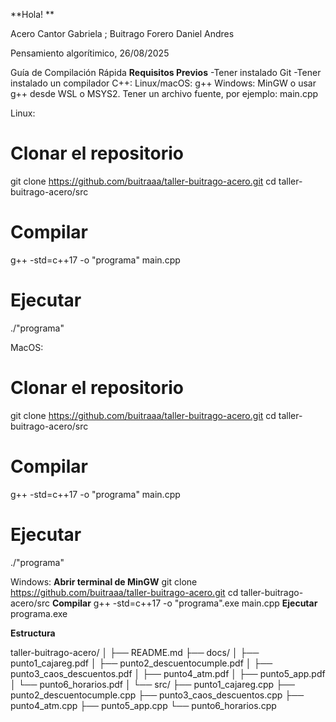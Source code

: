 **Hola! **

Acero Cantor Gabriela ; 
Buitrago Forero Daniel Andres

Pensamiento algorítimico, 26/08/2025

Guía de Compilación Rápida 
**Requisitos Previos**
-Tener instalado Git
-Tener instalado un compilador C++:
        Linux/macOS: g++
        Windows: MinGW o usar g++ desde WSL o MSYS2.
        Tener un archivo fuente, por ejemplo: main.cpp

Linux: 
# Clonar el repositorio
git clone https://github.com/buitraaa/taller-buitrago-acero.git
cd taller-buitrago-acero/src
# Compilar
g++ -std=c++17 -o "programa" main.cpp
# Ejecutar
./"programa"

MacOS:
# Clonar el repositorio
git clone https://github.com/buitraaa/taller-buitrago-acero.git
cd taller-buitrago-acero/src
# Compilar
g++ -std=c++17 -o "programa" main.cpp
# Ejecutar
./"programa"

Windows:
**Abrir terminal de MinGW**
git clone https://github.com/buitraaa/taller-buitrago-acero.git
cd taller-buitrago-acero/src
**Compilar**
g++ -std=c++17 -o "programa".exe main.cpp
**Ejecutar**
programa.exe


**Estructura**

taller-buitrago-acero/
│
├── README.md
├── docs/
│ ├── punto1_cajareg.pdf
│ ├── punto2_descuentocumple.pdf
│ ├── punto3_caos_descuentos.pdf
│ ├── punto4_atm.pdf
│ ├── punto5_app.pdf
│ └── punto6_horarios.pdf
│
└── src/
├── punto1_cajareg.cpp
├── punto2_descuentocumple.cpp
├── punto3_caos_descuentos.cpp
├── punto4_atm.cpp
├── punto5_app.cpp
└── punto6_horarios.cpp

